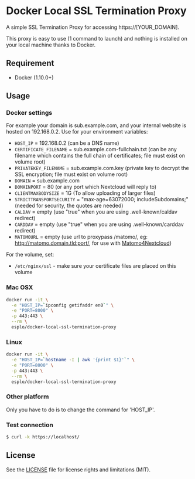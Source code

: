 # Docker Local SSL Termination Proxy

A simple SSL Termination Proxy for accessing https://[YOUR_DOMAIN].

This proxy is easy to use (1 command to launch) and nothing is installed on your local machine thanks to Docker.

## Requirement

- Docker (1.10.0+)

## Usage

### Docker settings

For example your domain is sub.example.com, and your internal website is hosted on 192.168.0.2.
Use for your environment variables:
- `HOST_IP` = 192.168.0.2 (can be a DNS name)
- `CERTIFICATE_FILENAME` = sub.example.com-fullchain.txt (can be any filename which contains the full chain of certificates; file must exist on volume root)
- `PRIVATEKEY_FILENAME` = sub.example.com.key (private key to decrypt the SSL encryption; file must exist on volume root)
- `DOMAIN` = sub.example.com
- `DOMAINPORT` = 80 (or any port which Nextcloud will reply to)
- `CLIENTMAXBODYSIZE` = 1G (To allow uploading of larger files)
- `STRICTTRANSPORTSECURITY` = "max-age=63072000; includeSubdomains;" (needed for security, the quotes are needed)
- `CALDAV` = empty (use "true" when you are using .well-known/caldav redirect)
- `CARDDAV` = empty (use "true" when you are using .well-known/carddav redirect)
- `MATOMOURL` = empty (use url to proxypass /matomo/, eg: http://matomo.domain.tld:port/, for use with [Matomo4Nextcloud](https://sualko.github.io/cloud_piwik/))

For the volume, set:
- `/etc/nginx/ssl` - make sure your certificate files are placed on this volume

### Mac OSX

```bash
docker run -it \
  -e "HOST_IP=`ipconfig getifaddr en0`" \
  -e "PORT=8000" \
  -p 443:443 \
  --rm \
  esplo/docker-local-ssl-termination-proxy
```

### Linux

```bash
docker run -it \
  -e "HOST_IP=`hostname -I | awk '{print $1}'`" \
  -e "PORT=8000" \
  -p 443:443 \
  --rm \
  esplo/docker-local-ssl-termination-proxy
```

### Other platform

Only you have to do is to change the command for 'HOST_IP'.

### Test connection

```bash
$ curl -k https://localhost/
```

## License

See the [LICENSE](LICENSE) file for license rights and limitations (MIT).


